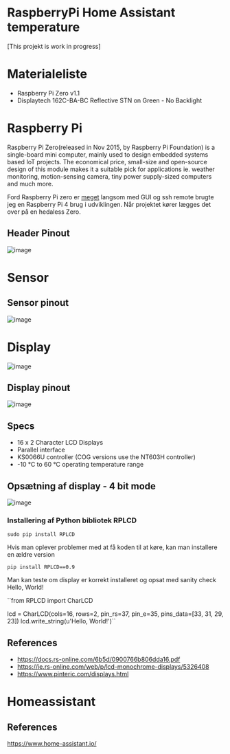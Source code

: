 # RaspberryPi Home Assistant temperature
[This projekt is work in progress]

# Materialeliste
* Raspberry Pi Zero v1.1 
* Displaytech 162C-BA-BC Reflective STN on Green - No Backlight

# Raspberry Pi
Raspberry Pi Zero(released in Nov 2015, by Raspberry Pi Foundation) is a single-board mini computer, mainly used to design embedded systems based IoT projects. The economical price, small-size and open-source design of this module makes it a suitable pick for applications ie. weather monitoring, motion-sensing camera, tiny power supply-sized computers and much more.

Ford Raspberry Pi zero er <u>meget</u> langsom med GUI og ssh remote brugte jeg en Raspberry Pi 4 brug i udviklingen. Når projektet kører lægges det over på en hedaless Zero.

## Header Pinout
![image](https://user-images.githubusercontent.com/44589560/201033305-a2e9fd92-64bc-4caa-b701-6893ce2832e2.png)

# Sensor
## Sensor pinout
![image](https://user-images.githubusercontent.com/44589560/201046656-42ed012c-920e-4456-a1e9-be1ae356d8e7.png)

# Display
![image](https://user-images.githubusercontent.com/44589560/201032597-428b1771-5aa2-4055-ab56-4708bc70bb10.png)
## Display pinout
![image](https://user-images.githubusercontent.com/44589560/201033586-71c464ba-d25c-4935-8331-9f7b48e4e9ec.png)
## Specs
* 16 x 2 Character LCD Displays
* Parallel interface
* KS0066U controller (COG versions use the NT603H controller)
* -10 °C to 60 °C operating temperature range

## Opsætning af display - 4 bit mode
![image](https://user-images.githubusercontent.com/44589560/201076605-e6c61200-0468-45b4-8d60-cc583db52ba1.png)

### Installering af Python bibliotek RPLCD
``sudo pip install RPLCD``

Hvis man oplever problemer med at få koden til at køre, kan man installere en ældre version

``pip install RPLCD==0.9``

Man kan teste om display er korrekt installeret og opsat med sanity check Hello, World!

``from RPLCD import CharLCD

lcd = CharLCD(cols=16, rows=2, pin_rs=37, pin_e=35, pins_data=[33, 31, 29, 23])
lcd.write_string(u'Hello, World!')``

## References
* https://docs.rs-online.com/6b5d/0900766b806dda16.pdf
* https://ie.rs-online.com/web/p/lcd-monochrome-displays/5326408
* https://www.pinteric.com/displays.html

# Homeassistant

## References
https://www.home-assistant.io/
